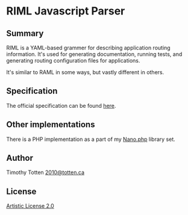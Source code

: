 # RIML Javascript Parser

## Summary

RIML is a YAML-based grammer for describing application routing information.
It's used for generating documentation, running tests, and generating routing
configuration files for applications.

It's similar to RAML in some ways, but vastly different in others.

## Specification

The official specification can be found [here](https://github.com/supernovus/riml-spec).

## Other implementations

There is a PHP implementation as a part of my [Nano.php](https://github.com/supernovus/nano.php) library set.

## Author

Timothy Totten <2010@totten.ca>

## License

[Artistic License 2.0](http://www.perlfoundation.org/artistic_license_2_0)

